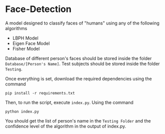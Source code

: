 # Face-Detection

A model designed to classify faces of "humans" using any of the following algorithms
- LBPH Model
- Eigen Face Model
- Fisher Model

Database of different person's faces should be stored inside the folder `Database/[Person's Name]`. Test subjects should be stored inside the folder `Testing`. 

Once everything is set, download the required dependencies using the command
```
pip install -r requirements.txt
```

Then, to run the script, execute `index.py`. Using the command
```
python index.py
```

You should get the list of person's name in the `Testing Folder` and the confidence level of the algorithm in the output of index.py.
